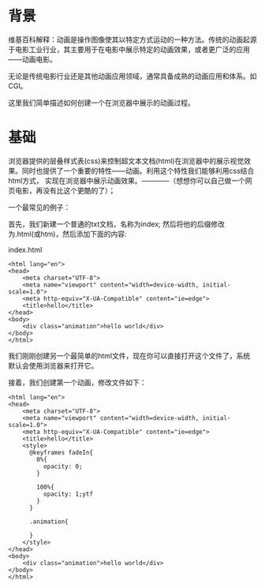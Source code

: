 # 背景

维基百科解释：动画是操作图像使其以特定方式运动的一种方法。传统的动画起源于电影工业行业，其主要用于在电影中展示特定的动画效果，或者更广泛的应用——动画电影。

无论是传统电影行业还是其他动画应用领域，通常具备成熟的动画应用和体系。如CGI。

这里我们简单描述如何创建一个在浏览器中展示的动画过程。


# 基础

浏览器提供的层叠样式表(css)来控制超文本文档(html)在浏览器中的展示视觉效果。同时也提供了一个重要的特性——动画。利用这个特性我们能够利用css结合html方式，
实现在浏览器中展示动画效果。————（想想你可以自己做一个网页电影，再没有比这个更酷的了）；

一个最常见的例子：

首先，我们新建一个普通的txt文档，名称为index; 然后将他的后缀修改为.html(或htm)，然后添加下面的内容:

index.html

```
<html lang="en">
<head>
    <meta charset="UTF-8">
    <meta name="viewport" content="width=device-width, initial-scale=1.0">
    <meta http-equiv="X-UA-Compatible" content="ie=edge">
    <title>hello</title>
</head>
<body>
    <div class="animation">hello world</div>
</body>
</html>
```
我们刚刚创建另一个最简单的html文件，现在你可以直接打开这个文件了，系统默认会使用浏览器来打开它。

接着，我们创建第一个动画，修改文件如下：

```
<html lang="en">
<head>
    <meta charset="UTF-8">
    <meta name="viewport" content="width=device-width, initial-scale=1.0">
    <meta http-equiv="X-UA-Compatible" content="ie=edge">
    <title>hello</title>
    <style>
      @keyframes fadeIn{
        0%{
          opacity: 0;
        }
        
        100%{
          opacity: 1;ytf
        }
      }
      
      .animation{
        
      }
    </style>
</head>
<body>
    <div class="animation">hello world</div>
</body>
</html>
```

